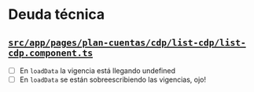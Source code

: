 # Deuda técnica

## [`src/app/pages/plan-cuentas/cdp/list-cdp/list-cdp.component.ts`](src/app/pages/plan-cuentas/cdp/list-cdp/list-cdp.component.ts)

- [ ] En `loadData` la vigencia está llegando undefined
- [ ] En `loadData` se están sobreescribiendo las vigencias, ojo!
